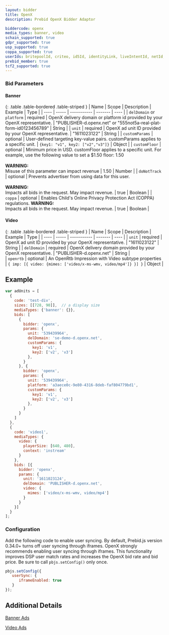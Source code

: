 ```yaml
---
layout: bidder
title: OpenX
description: Prebid OpenX Bidder Adaptor

biddercode: openx
media_types: banner, video
schain_supported: true
gdpr_supported: true
usp_supported: true
coppa_supported: true
userIds: britepoolId, criteo, id5Id, identityLink, liveIntentId, netId, parrableId, pubCommonId, unifiedId
prebid_member: true
tcf2_supported: true
---
```


### Bid Parameters
#### Banner

{: .table .table-bordered .table-striped }
| Name | Scope | Description | Example | Type | 
| ---- | ----- | ----------- | ------- | ---- | 
| `delDomain` or `platform` | required | OpenX delivery domain or platform id provided by your OpenX representative.  | "PUBLISHER-d.openx.net" or "555not5a-real-plat-form-id0123456789" | String | 
| `unit` | required | OpenX ad unit ID provided by your OpenX representative. | "1611023122" | String | 
| `customParams` | optional | User-defined targeting key-value pairs. customParams applies to a specific unit. | `{key1: "v1", key2: ["v2","v3"]}` | Object | 
| `customFloor` | optional | Minimum price in USD. customFloor applies to a specific unit. For example, use the following value to set a $1.50 floor: 1.50 <br/><br/> **WARNING:**<br/> Misuse of this parameter can impact revenue | 1.50 | Number | 
| `doNotTrack` | optional | Prevents advertiser from using data for this user. <br/><br/> **WARNING:**<br/> Impacts all bids in the request.  May impact revenue. | true | Boolean | 
| `coppa` | optional | Enables Child's Online Privacy Protection Act (COPPA) regulations. **WARNING:**<br/> Impacts all bids in the request.  May impact revenue. | true | Boolean | 

#### Video

{: .table .table-bordered .table-striped }
| Name | Scope | Description | Example | Type | 
| ---- | ----- | ----------- | ------- | ---- | 
| `unit` | required | OpenX ad unit ID provided by your OpenX representative. | "1611023122" | String | 
| `delDomain` | required | OpenX delivery domain provided by your OpenX representative.  | "PUBLISHER-d.openx.net" | String |  
| `openrtb` | optional | An OpenRtb Impression with Video subtype properties | `{ imp: [{ video: {mimes: ['video/x-ms-wmv, video/mp4']} }] }` | Object | 


## Example
```javascript
var adUnits = [
  {
    code: 'test-div',
    sizes: [[728, 90]],  // a display size
    mediaTypes: {'banner': {}},
    bids: [
      {
        bidder: 'openx',
        params: {
          unit: '539439964',
          delDomain: 'se-demo-d.openx.net',
          customParams: {
            key1: 'v1',
            key2: ['v2', 'v3']
          },
        }
      }, {
        bidder: 'openx',
        params: {
          unit: '539439964',
          platform: 'a3aece0c-9e80-4316-8deb-faf804779bd1',
          customParams: {
            key1: 'v1',
            key2: ['v2', 'v3']
          },
        }
      }
    ]
  },
  {
    code: 'video1',
    mediaTypes: {
      video: {
        playerSize: [640, 480],
        context: 'instream'
      }
    },
    bids: [{
      bidder: 'openx',
      params: {
        unit: '1611023124',
        delDomain: 'PUBLISHER-d.openx.net',
        video: { 
          mimes: ['video/x-ms-wmv, video/mp4']
        }
      }
    }]
  }
];
```

### Configuration
Add the following code to enable user syncing. By default, Prebid.js version 0.34.0+ turns off user syncing through iframes.
OpenX strongly recommends enabling user syncing through iframes. This functionality improves DSP user match rates and increases the
OpenX bid rate and bid price. Be sure to call `pbjs.setConfig()` only once.

```javascript
pbjs.setConfig({
   userSync: {
      iframeEnabled: true
   }
});
```

## Additional Details
[Banner Ads](https://docs.openx.com/Content/developers/containers/prebid-adapter.html)

[Video Ads](https://docs.openx.com/Content/developers/containers/prebid-video-adapter.html)
